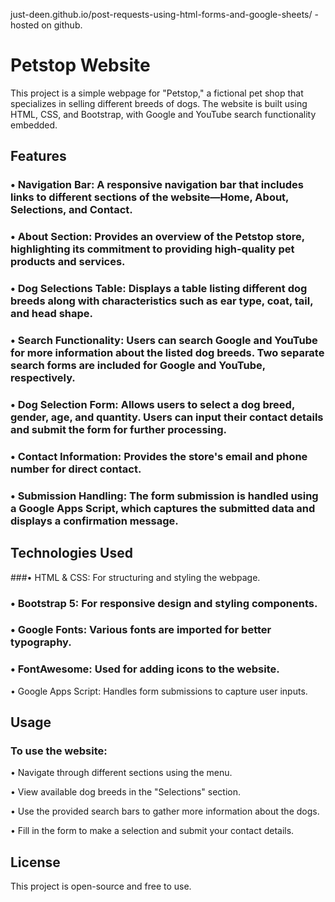 just-deen.github.io/post-requests-using-html-forms-and-google-sheets/ - hosted on github.


# Petstop Website

This project is a simple webpage for "Petstop," a fictional pet shop that specializes in selling different breeds of dogs. The website is built using HTML, CSS, and Bootstrap, with Google and YouTube search functionality embedded.


## Features

### • Navigation Bar: A responsive navigation bar that includes links to different sections of the website—Home, About, Selections, and Contact.

### • About Section: Provides an overview of the Petstop store, highlighting its commitment to providing high-quality pet products and services.

### • Dog Selections Table: Displays a table listing different dog breeds along with characteristics such as ear type, coat, tail, and head shape.

### • Search Functionality: Users can search Google and YouTube for more information about the listed dog breeds. Two separate search forms are included for Google and YouTube, respectively.

### • Dog Selection Form: Allows users to select a dog breed, gender, age, and quantity. Users can input their contact details and submit the form for further processing.

### • Contact Information: Provides the store's email and phone number for direct contact.

### • Submission Handling: The form submission is handled using a Google Apps Script, which captures the submitted data and displays a confirmation message.


## Technologies Used

###• HTML & CSS: For structuring and styling the webpage.

### • Bootstrap 5: For responsive design and styling components.

### • Google Fonts: Various fonts are imported for better typography.

### • FontAwesome: Used for adding icons to the website.

• Google Apps Script: Handles form submissions to capture user inputs.


## Usage

### To use the website:

• Navigate through different sections using the menu.

• View available dog breeds in the "Selections" section.

• Use the provided search bars to gather more information about the dogs.

• Fill in the form to make a selection and submit your contact details.


## License

This project is open-source and free to use.
